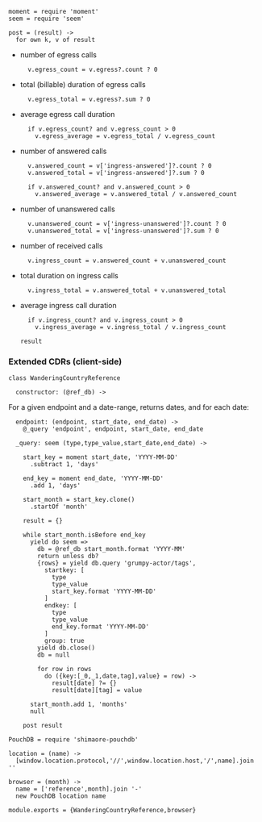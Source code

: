     moment = require 'moment'
    seem = require 'seem'

    post = (result) ->
      for own k, v of result

- number of egress calls

        v.egress_count = v.egress?.count ? 0

- total (billable) duration of egress calls

        v.egress_total = v.egress?.sum ? 0

- average egress call duration

        if v.egress_count? and v.egress_count > 0
          v.egress_average = v.egress_total / v.egress_count

- number of answered calls

        v.answered_count = v['ingress-answered']?.count ? 0
        v.answered_total = v['ingress-answered']?.sum ? 0

        if v.answered_count? and v.answered_count > 0
          v.answered_average = v.answered_total / v.answered_count

- number of unanswered calls

        v.unanswered_count = v['ingress-unanswered']?.count ? 0
        v.unanswered_total = v['ingress-unanswered']?.sum ? 0

- number of received calls

        v.ingress_count = v.answered_count + v.unanswered_count

- total duration on ingress calls

        v.ingress_total = v.answered_total + v.unanswered_total

- average ingress call duration

        if v.ingress_count? and v.ingress_count > 0
          v.ingress_average = v.ingress_total / v.ingress_count

      result

### Extended CDRs (client-side)

    class WanderingCountryReference

      constructor: (@ref_db) ->

For a given endpoint and a date-range, returns dates, and for each date:

      endpoint: (endpoint, start_date, end_date) ->
        @_query 'endpoint', endpoint, start_date, end_date

      _query: seem (type,type_value,start_date,end_date) ->

        start_key = moment start_date, 'YYYY-MM-DD'
          .subtract 1, 'days'

        end_key = moment end_date, 'YYYY-MM-DD'
          .add 1, 'days'

        start_month = start_key.clone()
          .startOf 'month'

        result = {}

        while start_month.isBefore end_key
          yield do seem =>
            db = @ref_db start_month.format 'YYYY-MM'
            return unless db?
            {rows} = yield db.query 'grumpy-actor/tags',
              startkey: [
                type
                type_value
                start_key.format 'YYYY-MM-DD'
              ]
              endkey: [
                type
                type_value
                end_key.format 'YYYY-MM-DD'
              ]
              group: true
            yield db.close()
            db = null

            for row in rows
              do ({key:[_0,_1,date,tag],value} = row) ->
                result[date] ?= {}
                result[date][tag] = value

          start_month.add 1, 'months'
          null

        post result

    PouchDB = require 'shimaore-pouchdb'

    location = (name) ->
      [window.location.protocol,'//',window.location.host,'/',name].join ''

    browser = (month) ->
      name = ['reference',month].join '-'
      new PouchDB location name

    module.exports = {WanderingCountryReference,browser}
